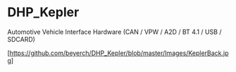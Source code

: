 # DHP_Kepler
Automotive Vehicle Interface Hardware (CAN / VPW / A2D / BT 4.1 / USB / SDCARD)

[https://github.com/beyerch/DHP_Kepler/blob/master/Images/KeplerBack.jpg]
